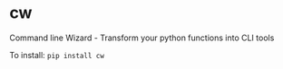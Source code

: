 
# cw
Command line Wizard - Transform your python functions into CLI tools


To install:	```pip install cw```
